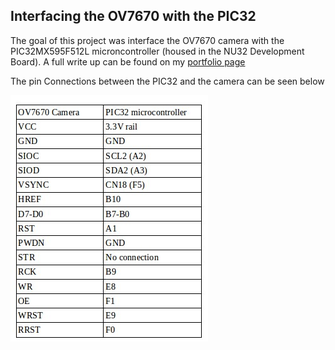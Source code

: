 ## Interfacing the OV7670 with the PIC32

The goal of this project was interface the OV7670 camera with the PIC32MX595F512L microncontroller (housed in the NU32 Development Board). A full write up can be found on my [portfolio page](http://athulyasimon.github.io/project_portfolio/projects/camera_pic/)

The pin Connections between the PIC32 and the camera can be seen below

![Pin connections](https://raw.githubusercontent.com/athulyasimon/project_portfolio/gh-pages/public/images/ov7670_project/pin%20connections.jpg)

